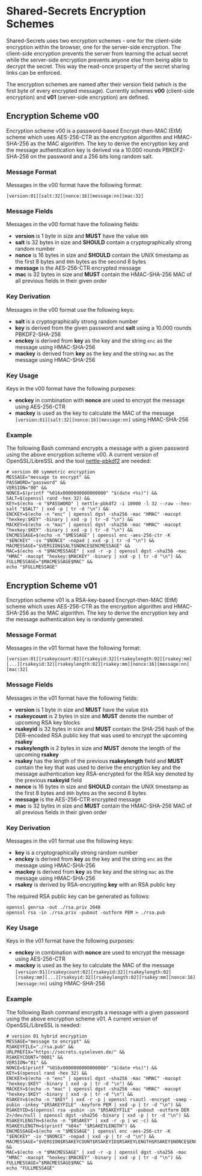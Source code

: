 # Shared-Secrets Encryption Schemes

Shared-Secrets uses two encryption schemes - one for the client-side encryption within the browser, one for the server-side encryption. The client-side encryption prevents the server from learning the actual secret while the server-side encryption prevents anyone else from being able to decrypt the secret. This way the read-once property of the secret sharing links can be enforced.

The encryption schemes are named after their version field (which is the first byte of every encrypted message). Currently schemes **v00** (client-side encryption) and **v01** (server-side encryption) are defined.

## Encryption Scheme v00

Encryption scheme v00 is a password-based Encrypt-then-MAC (EtM) scheme which uses AES-256-CTR as the encryption algorithm and HMAC-SHA-256 as the MAC algorithm. The key to derive the encryption key and the message authentication key is derived via a 10.000 rounds PBKDF2-SHA-256 on the password and a 256 bits long random salt.

### Message Format

Messages in the v00 format have the following format:

```
[version:01][salt:32][nonce:16][message:nn][mac:32]
```

### Message Fields

Messages in the v00 format have the following fields:

* **version** is 1 byte in size and **MUST** have the value `00h`
* **salt** is 32 bytes in size and **SHOULD** contain a cryptographically strong random number
* **nonce** is 16 bytes in size and **SHOULD** contain the UNIX timestamp as the first 8 bytes and `00h` bytes as the second 8 bytes
* **message** is the AES-256-CTR encrypted message
* **mac** is 32 bytes in size and **MUST** contain the HMAC-SHA-256 MAC of all previous fields in their given order

### Key Derivation

Messages in the v00 format use the following keys:

* **salt** is a cryptographically strong random number
* **key** is derived from the given password and **salt** using a 10.000 rounds PBKDF2-SHA-256
* **enckey** is derived from **key** as the key and the string `enc` as the message using HMAC-SHA-256
* **mackey** is derived from **key** as the key and the string `mac` as the message using HMAC-SHA-256

### Key Usage

Keys in the v00 format have the following purposes:

* **enckey** in combination with **nonce** are used to encrypt the message using AES-256-CTR
* **mackey** is used as the key to calculate the MAC of the message `[version:01][salt:32][nonce:16][message:nn]` using HMAC-SHA-256

### Example

The following Bash command encrypts a message with a given password using the above encryption scheme v00. A current version of OpenSSL/LibreSSL and the tool [nettle-pbkdf2](http://manpages.ubuntu.com/manpages/en/man1/nettle-pbkdf2.1.html) are needed:

```
# version 00 symmetric encryption
MESSAGE="message to encrypt" &&
PASSWORD="password" &&
VERSION="00" &&
NONCE=$(printf "%016x0000000000000000" "$(date +%s)") &&
SALT=$(openssl rand -hex 32) &&
KEY=$(echo -n "$PASSWORD" | nettle-pbkdf2 -i 10000 -l 32 --raw --hex-salt "$SALT" | xxd -p | tr -d "\n") &&
ENCKEY=$(echo -n "enc" | openssl dgst -sha256 -mac "HMAC" -macopt "hexkey:$KEY" -binary | xxd -p | tr -d "\n") &&
MACKEY=$(echo -n "mac" | openssl dgst -sha256 -mac "HMAC" -macopt "hexkey:$KEY" -binary | xxd -p | tr -d "\n") &&
ENCMESSAGE=$(echo -n "$MESSAGE" | openssl enc -aes-256-ctr -K "$ENCKEY" -iv "$NONCE" -nopad | xxd -p | tr -d "\n") &&
MACMESSAGE="$VERSION$SALT$NONCE$ENCMESSAGE" &&
MAC=$(echo -n "$MACMESSAGE" | xxd -r -p | openssl dgst -sha256 -mac "HMAC" -macopt "hexkey:$MACKEY" -binary | xxd -p | tr -d "\n") &&
FULLMESSAGE="$MACMESSAGE$MAC" &&
echo "$FULLMESSAGE"
```

## Encryption Scheme v01

Encryption scheme v01 is a RSA-key-based Encrypt-then-MAC (EtM) scheme which uses AES-256-CTR as the encryption algorithm and HMAC-SHA-256 as the MAC algorithm. The key to derive the encryption key and the message authentication key is randomly generated.

### Message Format

Messages in the v01 format have the following format:

```
[version:01][rsakeycount:02][rsakeyid:32][rsakeylength:02][rsakey:mm][...][rsakeyid:32][rsakeylength:02][rsakey:mm][nonce:16][message:nn][mac:32]
```

### Message Fields

Messages in the v01 format have the following fields:

* **version** is 1 byte in size and **MUST** have the value `01h`
* **rsakeycount** is 2 bytes in size and **MUST** denote the number of upcoming RSA key blocks
* **rsakeyid** is 32 bytes in size and **MUST** contain the SHA-256 hash of the DER-encoded RSA public key that was used to encrypt the upcoming **rsakey**
* **rsakeylength** is 2 bytes in size and **MUST** denote the length of the upcoming **rsakey**
* **rsakey** has the length of the previous **rsakeylength** field and **MUST** contain the key that was used to derive the encryption key and the message authentication key RSA-encrypted for the RSA key denoted by the previous **rsakeyid** field
* **nonce** is 16 bytes in size and **SHOULD** contain the UNIX timestamp as the first 8 bytes and `00h` bytes as the second 8 bytes
* **message** is the AES-256-CTR encrypted message
* **mac** is 32 bytes in size and **MUST** contain the HMAC-SHA-256 MAC of all previous fields in their given order

### Key Derivation

Messages in the v01 format use the following keys:

* **key** is a cryptographically strong random number
* **enckey** is derived from **key** as the key and the string `enc` as the message using HMAC-SHA-256
* **mackey** is derived from **key** as the key and the string `mac` as the message using HMAC-SHA-256
* **rsakey** is derived by RSA-encrypting **key** with an RSA public key

The required RSA public key can be generated as follows:

```
openssl genrsa -out ./rsa.priv 2048
openssl rsa -in ./rsa.priv -pubout -outform PEM > ./rsa.pub
```

### Key Usage

Keys in the v01 format have the following purposes:

* **enckey** in combination with **nonce** are used to encrypt the message using AES-256-CTR
* **mackey** is used as the key to calculate the MAC of the message `[version:01][rsakeycount:02][rsakeyid:32][rsakeylength:02][rsakey:mm][...][rsakeyid:32][rsakeylength:02][rsakey:mm][nonce:16][message:nn]` using HMAC-SHA-256

### Example

The following Bash command encrypts a message with a given password using the above encryption scheme v01. A current version of OpenSSL/LibreSSL is needed:

```
# version 01 hybrid encryption
MESSAGE="message to encrypt" &&
RSAKEYFILE="./rsa.pub" &&
URLPREFIX="https://secrets.syseleven.de/" &&
RSAKEYCOUNT="0001" &&
VERSION="01" &&
NONCE=$(printf "%016x0000000000000000" "$(date +%s)") &&
KEY=$(openssl rand -hex 32) &&
ENCKEY=$(echo -n "enc" | openssl dgst -sha256 -mac "HMAC" -macopt "hexkey:$KEY" -binary | xxd -p | tr -d "\n") &&
MACKEY=$(echo -n "mac" | openssl dgst -sha256 -mac "HMAC" -macopt "hexkey:$KEY" -binary | xxd -p | tr -d "\n") &&
RSAKEY=$(echo -n "$KEY" | xxd -r -p | openssl rsautl -encrypt -oaep -pubin -inkey "$RSAKEYFILE" -keyform PEM | xxd -p | tr -d "\n") &&
RSAKEYID=$(openssl rsa -pubin -in "$RSAKEYFILE" -pubout -outform DER 2>/dev/null | openssl dgst -sha256 -binary | xxd -p | tr -d "\n") &&
RSAKEYLENGTH=$(echo -n "$RSAKEY" | xxd -r -p | wc -c) &&
RSAKEYLENGTH=$(printf "%04x" "$RSAKEYLENGTH") &&
ENCMESSAGE=$(echo -n "$MESSAGE" | openssl enc -aes-256-ctr -K "$ENCKEY" -iv "$NONCE" -nopad | xxd -p | tr -d "\n") &&
MACMESSAGE="$VERSION$RSAKEYCOUNT$RSAKEYID$RSAKEYLENGTH$RSAKEY$NONCE$ENCMESSAGE" &&
MAC=$(echo -n "$MACMESSAGE" | xxd -r -p | openssl dgst -sha256 -mac "HMAC" -macopt "hexkey:$MACKEY" -binary | xxd -p | tr -d "\n") &&
FULLMESSAGE="$MACMESSAGE$MAC" &&
echo "FULLMESSAGE"
```
